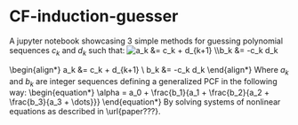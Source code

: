 # CF-induction-guesser
A jupyter notebook showcasing 3 simple methods for guessing polynomial sequences 
$c_k$ and $d_k$ such that:
<img src="https://latex.codecogs.com/svg.latex?\Large&space;a_k &= c_k + d_{k+1} \\ b_k &= -c_k d_k" title="a_k &= c_k + d_{k+1} \\b_k &= -c_k d_k" />

\begin{align*}
    a_k &= c_k + d_{k+1} \\
    b_k &= -c_k d_k
\end{align*}
Where $a_k$ and $b_k$ are integer sequences defining a generalized PCF in the 
following way:
\begin{equation*}
    \alpha = a_0 + \frac{b_1}{a_1 + \frac{b_2}{a_2 + \frac{b_3}{a_3 + \dots}}}
\end{equation*}
By solving systems of nonlinear equations as described in \url{paper???}.



